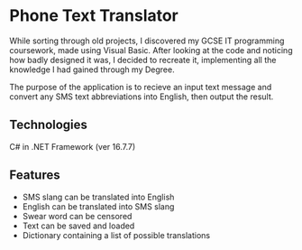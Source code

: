 # Phone Text Translator

While sorting through old projects, I discovered my GCSE IT programming coursework, made using Visual Basic.  After looking at the code and noticing how badly designed it was, I decided to recreate it, implementing all the knowledge I had gained through my Degree.

The purpose of the application is to recieve an input text message and convert any SMS text abbreviations into English, then output the result.


## Technologies
C# in .NET Framework (ver 16.7.7)


## Features
- SMS slang can be translated into English
- English can be translated into SMS slang
- Swear word can be censored 
- Text can be saved and loaded 
- Dictionary containing a list of possible translations
